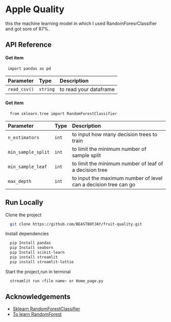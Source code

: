
# Apple Quality 

this the machine learning model in which I used RandomForesrClassifier and got sore of 87%.


## API Reference

#### Get item

```http
 import pandas as pd
```



| Parameter | Type     | Description                |
| :-------- | :------- | :------------------------- |
| `read_csv()` | `string` |  to read your dataframe |

#### Get item

```http
  from sklearn.tree import RandomForestClassifier
```

| Parameter | Type     | Description                       |
| :-------- | :------- | :-------------------------------- |
| `n_estimators`      | `int` | to input how many decision trees to train |
| `min_sample_split`      | `int` | to limit the minimum number of sample split|
| `min_sample_leaf`      | `int` | to limit the minimum number of leaf of a decision tree |
| `max_depth`      | `int` | to input the maximum number of level can a decision tree can go |



## Run Locally

Clone the project

```bash
  git clone https://github.com/BEASTBOYJAY/fruit-quality.git
```

Install dependencies

```bash
  pip Install pandas
  pip Install seaborn
  pip Install scikit-learn
  pip install streamlit
  pip install streamlit-lottie
```

Start the project,run in terminal

```bash
  streamlit run <file name> or Home_page.py
```


## Acknowledgements

 - [Sklearn RandomForestClassifier](https://scikit-learn.org/stable/modules/generated/sklearn.ensemble.RandomForestClassifier.html)
 - [To learn RandomForest](https://youtube.com/playlist?list=PLKnIA16_RmvZyqP3WGUo7iVziIIea_1bp&si=KcAknxDZrjYo9QdY)


